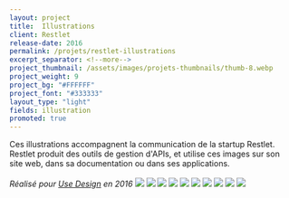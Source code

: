 ```yaml
---
layout: project
title:  Illustrations
client: Restlet
release-date: 2016
permalink: /projets/restlet-illustrations
excerpt_separator: <!--more-->
project_thumbnail: /assets/images/projets-thumbnails/thumb-8.webp
project_weight: 9
project_bg: "#FFFFFF"
project_font: "#333333"
layout_type: "light"
fields: illustration
promoted: true
---
```

Ces illustrations accompagnent la communication de la startup Restlet. Restlet produit des outils de gestion d'APIs, et utilise ces images sur son site web, dans sa documentation ou dans ses applications.
<br/><br/>
*Réalisé pour [Use Design](http://www.use-design.com) en 2016*
![](/assets/images/projets/restlet-illustrations/restlet-illustrations-design.webp)
![](/assets/images/projets/restlet-illustrations/restlet-illustrations-api.webp)
![](/assets/images/projets/restlet-illustrations/restlet-illustrations-docs.webp)
![](/assets/images/projets/restlet-illustrations/restlet-illustrations-host.webp)
![](/assets/images/projets/restlet-illustrations/restlet-illustrations-manage.webp)
![](/assets/images/projets/restlet-illustrations/restlet-illustrations-orchestrate.webp)
![](/assets/images/projets/restlet-illustrations/restlet-illustrations-test.webp)
![](/assets/images/projets/restlet-illustrations/restlet-illustrations-webserver.webp)
![](/assets/images/projets/restlet-illustrations/restlet-webapps-2.webp)
![](/assets/images/projets/restlet-illustrations/restlet-illustrations-usage.webp)
